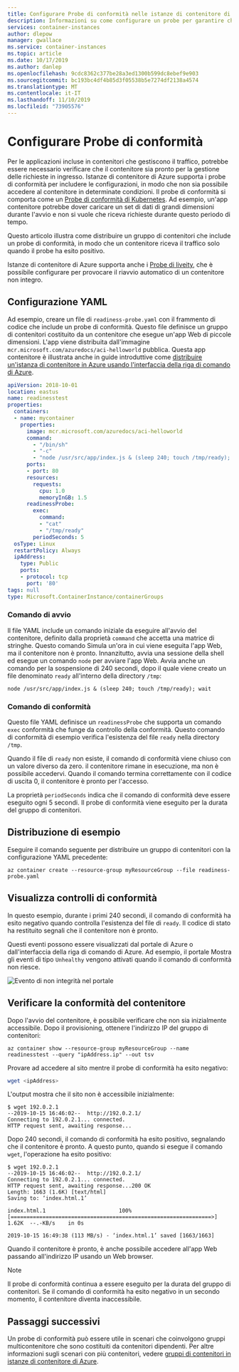 ```yaml
---
title: Configurare Probe di conformità nelle istanze di contenitore di Azure
description: Informazioni su come configurare un probe per garantire che i contenitori nelle istanze di contenitore di Azure ricevano richieste solo quando sono pronte
services: container-instances
author: dlepow
manager: gwallace
ms.service: container-instances
ms.topic: article
ms.date: 10/17/2019
ms.author: danlep
ms.openlocfilehash: 9cdc8362c377be28a3ed1300b599dc8ebef9e903
ms.sourcegitcommit: bc193bc4df4b85d3f05538b5e7274df2138a4574
ms.translationtype: MT
ms.contentlocale: it-IT
ms.lasthandoff: 11/10/2019
ms.locfileid: "73905576"
---
```

# <a name="configure-readiness-probes"></a>Configurare Probe di conformità

Per le applicazioni incluse in contenitori che gestiscono il traffico, potrebbe essere necessario verificare che il contenitore sia pronto per la gestione delle richieste in ingresso. Istanze di contenitore di Azure supporta i probe di conformità per includere le configurazioni, in modo che non sia possibile accedere al contenitore in determinate condizioni. Il probe di conformità si comporta come un [Probe di conformità di Kubernetes](https://kubernetes.io/docs/tasks/configure-pod-container/configure-liveness-readiness-startup-probes/). Ad esempio, un'app contenitore potrebbe dover caricare un set di dati di grandi dimensioni durante l'avvio e non si vuole che riceva richieste durante questo periodo di tempo.

Questo articolo illustra come distribuire un gruppo di contenitori che include un probe di conformità, in modo che un contenitore riceva il traffico solo quando il probe ha esito positivo.

Istanze di contenitore di Azure supporta anche i [Probe di liveity](container-instances-liveness-probe.md), che è possibile configurare per provocare il riavvio automatico di un contenitore non integro.

## <a name="yaml-configuration"></a>Configurazione YAML

Ad esempio, creare un file di `readiness-probe.yaml` con il frammento di codice che include un probe di conformità. Questo file definisce un gruppo di contenitori costituito da un contenitore che esegue un'app Web di piccole dimensioni. L'app viene distribuita dall'immagine `mcr.microsoft.com/azuredocs/aci-helloworld` pubblica. Questa app contenitore è illustrata anche in guide introduttive come [distribuire un'istanza di contenitore in Azure usando l'interfaccia della riga di comando di Azure](container-instances-quickstart.md).

```yaml
apiVersion: 2018-10-01
location: eastus
name: readinesstest
properties:
  containers:
  - name: mycontainer
    properties:
      image: mcr.microsoft.com/azuredocs/aci-helloworld
      command:
        - "/bin/sh"
        - "-c"
        - "node /usr/src/app/index.js & (sleep 240; touch /tmp/ready); wait"
      ports:
      - port: 80
      resources:
        requests:
          cpu: 1.0
          memoryInGB: 1.5
      readinessProbe:
        exec:
          command:
          - "cat"
          - "/tmp/ready"
        periodSeconds: 5
  osType: Linux
  restartPolicy: Always
  ipAddress:
    type: Public
    ports:
    - protocol: tcp
      port: '80'
tags: null
type: Microsoft.ContainerInstance/containerGroups
```

### <a name="start-command"></a>Comando di avvio

Il file YAML include un comando iniziale da eseguire all'avvio del contenitore, definito dalla proprietà `command` che accetta una matrice di stringhe. Questo comando Simula un'ora in cui viene eseguita l'app Web, ma il contenitore non è pronto. Innanzitutto, avvia una sessione della shell ed esegue un comando `node` per avviare l'app Web. Avvia anche un comando per la sospensione di 240 secondi, dopo il quale viene creato un file denominato `ready` all'interno della directory `/tmp`:

```console
node /usr/src/app/index.js & (sleep 240; touch /tmp/ready); wait
```

### <a name="readiness-command"></a>Comando di conformità

Questo file YAML definisce un `readinessProbe` che supporta un comando `exec` conformità che funge da controllo della conformità. Questo comando di conformità di esempio verifica l'esistenza del file `ready` nella directory `/tmp`.

Quando il file di `ready` non esiste, il comando di conformità viene chiuso con un valore diverso da zero. il contenitore rimane in esecuzione, ma non è possibile accedervi. Quando il comando termina correttamente con il codice di uscita 0, il contenitore è pronto per l'accesso. 

La proprietà `periodSeconds` indica che il comando di conformità deve essere eseguito ogni 5 secondi. Il probe di conformità viene eseguito per la durata del gruppo di contenitori.

## <a name="example-deployment"></a>Distribuzione di esempio

Eseguire il comando seguente per distribuire un gruppo di contenitori con la configurazione YAML precedente:

```azurecli-interactive
az container create --resource-group myResourceGroup --file readiness-probe.yaml
```

## <a name="view-readiness-checks"></a>Visualizza controlli di conformità

In questo esempio, durante i primi 240 secondi, il comando di conformità ha esito negativo quando controlla l'esistenza del file di `ready`. Il codice di stato ha restituito segnali che il contenitore non è pronto.

Questi eventi possono essere visualizzati dal portale di Azure o dall'interfaccia della riga di comando di Azure. Ad esempio, il portale Mostra gli eventi di tipo `Unhealthy` vengono attivati quando il comando di conformità non riesce. 

![Evento di non integrità nel portale][portal-unhealthy]

## <a name="verify-container-readiness"></a>Verificare la conformità del contenitore

Dopo l'avvio del contenitore, è possibile verificare che non sia inizialmente accessibile. Dopo il provisioning, ottenere l'indirizzo IP del gruppo di contenitori:

```azurecli
az container show --resource-group myResourceGroup --name readinesstest --query "ipAddress.ip" --out tsv
```

Provare ad accedere al sito mentre il probe di conformità ha esito negativo:

```bash
wget <ipAddress>
```

L'output mostra che il sito non è accessibile inizialmente:
```
$ wget 192.0.2.1
--2019-10-15 16:46:02--  http://192.0.2.1/
Connecting to 192.0.2.1... connected.
HTTP request sent, awaiting response... 
```

Dopo 240 secondi, il comando di conformità ha esito positivo, segnalando che il contenitore è pronto. A questo punto, quando si esegue il comando `wget`, l'operazione ha esito positivo:

```
$ wget 192.0.2.1
--2019-10-15 16:46:02--  http://192.0.2.1/
Connecting to 192.0.2.1... connected.
HTTP request sent, awaiting response...200 OK
Length: 1663 (1.6K) [text/html]
Saving to: ‘index.html.1’

index.html.1                       100%[===============================================================>]   1.62K  --.-KB/s    in 0s      

2019-10-15 16:49:38 (113 MB/s) - ‘index.html.1’ saved [1663/1663] 
```

Quando il contenitore è pronto, è anche possibile accedere all'app Web passando all'indirizzo IP usando un Web browser.

> [!NOTE]
> Il probe di conformità continua a essere eseguito per la durata del gruppo di contenitori. Se il comando di conformità ha esito negativo in un secondo momento, il contenitore diventa inaccessibile. 
> 

## <a name="next-steps"></a>Passaggi successivi

Un probe di conformità può essere utile in scenari che coinvolgono gruppi multicontenitore che sono costituiti da contenitori dipendenti. Per altre informazioni sugli scenari con più contenitori, vedere [gruppi di contenitori in istanze di contenitore di Azure](container-instances-container-groups.md).

<!-- IMAGES -->
[portal-unhealthy]: ./media/container-instances-readiness-probe/readiness-probe-failed.png
